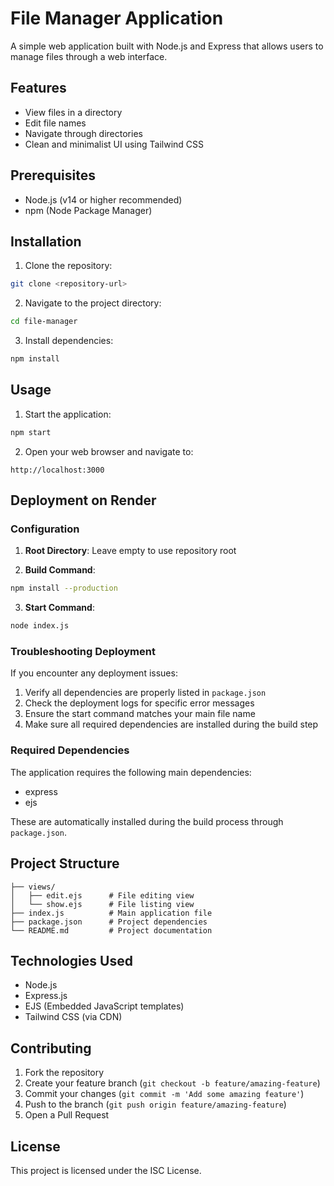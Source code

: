 # File Manager Application

A simple web application built with Node.js and Express that allows users to manage files through a web interface.

## Features

- View files in a directory
- Edit file names
- Navigate through directories
- Clean and minimalist UI using Tailwind CSS

## Prerequisites

- Node.js (v14 or higher recommended)
- npm (Node Package Manager)

## Installation

1. Clone the repository:
```bash
git clone <repository-url>
```

2. Navigate to the project directory:
```bash
cd file-manager
```

3. Install dependencies:
```bash
npm install
```

## Usage

1. Start the application:
```bash
npm start
```

2. Open your web browser and navigate to:
```
http://localhost:3000
```

## Deployment on Render

### Configuration

1. **Root Directory**: Leave empty to use repository root

2. **Build Command**:
```bash
npm install --production
```

3. **Start Command**:
```bash
node index.js
```

### Troubleshooting Deployment

If you encounter any deployment issues:

1. Verify all dependencies are properly listed in `package.json`
2. Check the deployment logs for specific error messages
3. Ensure the start command matches your main file name
4. Make sure all required dependencies are installed during the build step

### Required Dependencies

The application requires the following main dependencies:
- express
- ejs

These are automatically installed during the build process through `package.json`.

## Project Structure

```
├── views/
│   ├── edit.ejs      # File editing view
│   └── show.ejs      # File listing view
├── index.js          # Main application file
├── package.json      # Project dependencies
└── README.md         # Project documentation
```

## Technologies Used

- Node.js
- Express.js
- EJS (Embedded JavaScript templates)
- Tailwind CSS (via CDN)

## Contributing

1. Fork the repository
2. Create your feature branch (`git checkout -b feature/amazing-feature`)
3. Commit your changes (`git commit -m 'Add some amazing feature'`)
4. Push to the branch (`git push origin feature/amazing-feature`)
5. Open a Pull Request

## License

This project is licensed under the ISC License.